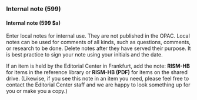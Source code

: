 ### Internal note (599)

#### Internal note (599 $a)
Enter local notes for internal use. They are not published in the OPAC. Local notes can be used for comments of all kinds, such as questions, comments, or research to be done. Delete notes after they have served their purpose. It is best practice to sign your note using your initials and the date.

If an item is held by the Editorial Center in Frankfurt, add the note: **RISM-HB** for items in the reference library or **RISM-HB (PDF)** for items on the shared drive. (Likewise, if you see this note in an item you need, please feel free to contact the Editorial Center staff and we are happy to look something up for you or make you a copy.)
